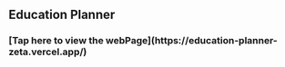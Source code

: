 <h2>Education Planner</h2>

<h3>[Tap here to view the webPage](https://education-planner-zeta.vercel.app/)</h3>
